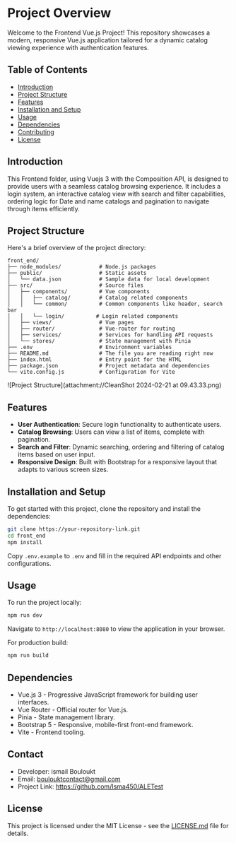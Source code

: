 # Project Overview

Welcome to the Frontend Vue.js Project! This repository showcases a modern, responsive Vue.js application tailored for a dynamic catalog viewing experience with authentication features.

## Table of Contents

- [Introduction](#introduction)
- [Project Structure](#project-structure)
- [Features](#features)
- [Installation and Setup](#installation-and-setup)
- [Usage](#usage)
- [Dependencies](#dependencies)
- [Contributing](#contributing)
- [License](#license)

## Introduction

This Frontend folder, using Vuejs 3 with the Composition API, is designed to provide users with a seamless catalog browsing experience. It includes a login system, an interactive catalog view with search and filter capabilities, ordering logic for Date and name catalogs and pagination to navigate through items efficiently.

## Project Structure

Here's a brief overview of the project directory:

```plaintext
front_end/
├── node_modules/            # Node.js packages
├── public/                  # Static assets
│   └── data.json            # Sample data for local development
├── src/                     # Source files
│   ├── components/          # Vue components
│   │   ├── catalog/         # Catalog related components
│   │   └── common/          # Common components like header, search bar
│   │   └── login/          # Login related components
│   ├── views/               # Vue pages
│   ├── router/              # Vue-router for routing
│   ├── services/            # Services for handling API requests
│   └── stores/              # State management with Pinia
├── .env                     # Environment variables
├── README.md                # The file you are reading right now
├── index.html               # Entry point for the HTML
├── package.json             # Project metadata and dependencies
└── vite.config.js           # Configuration for Vite
```

![Project Structure](attachment://CleanShot 2024-02-21 at 09.43.33.png)

## Features

- **User Authentication**: Secure login functionality to authenticate users.
- **Catalog Browsing**: Users can view a list of items, complete with pagination.
- **Search and Filter**: Dynamic searching, ordering and filtering of catalog items based on user input.
- **Responsive Design**: Built with Bootstrap for a responsive layout that adapts to various screen sizes.

## Installation and Setup

To get started with this project, clone the repository and install the dependencies:

```bash
git clone https://your-repository-link.git
cd front_end
npm install
```

Copy `.env.example` to `.env` and fill in the required API endpoints and other configurations.

## Usage

To run the project locally:

```bash
npm run dev
```

Navigate to `http://localhost:8080` to view the application in your browser.

For production build:

```bash
npm run build
```

## Dependencies

- Vue.js 3 - Progressive JavaScript framework for building user interfaces.
- Vue Router - Official router for Vue.js.
- Pinia - State management library.
- Bootstrap 5 - Responsive, mobile-first front-end framework.
- Vite - Frontend tooling.

## Contact

- Developer: ismail Bouloukt
- Email: boulouktcontact@gmail.com
- Project Link: https://github.com/Isma450/ALETest

## License

This project is licensed under the MIT License - see the [LICENSE.md](LICENSE.md) file for details.
